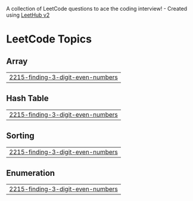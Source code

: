 A collection of LeetCode questions to ace the coding interview! - Created using [LeetHub v2](https://github.com/arunbhardwaj/LeetHub-2.0)
<!---LeetCode Topics Start-->
# LeetCode Topics
## Array
|  |
| ------- |
| [2215-finding-3-digit-even-numbers](https://github.com/Aakash-2612/Leetcode-Sync/tree/master/2215-finding-3-digit-even-numbers) |
## Hash Table
|  |
| ------- |
| [2215-finding-3-digit-even-numbers](https://github.com/Aakash-2612/Leetcode-Sync/tree/master/2215-finding-3-digit-even-numbers) |
## Sorting
|  |
| ------- |
| [2215-finding-3-digit-even-numbers](https://github.com/Aakash-2612/Leetcode-Sync/tree/master/2215-finding-3-digit-even-numbers) |
## Enumeration
|  |
| ------- |
| [2215-finding-3-digit-even-numbers](https://github.com/Aakash-2612/Leetcode-Sync/tree/master/2215-finding-3-digit-even-numbers) |
<!---LeetCode Topics End-->